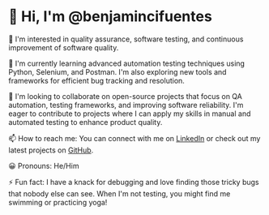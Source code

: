 # 👋 Hi, I'm @benjamincifuentes

👀 I'm interested in quality assurance, software testing, and continuous improvement of software quality.

🌱 I'm currently learning advanced automation testing techniques using Python, Selenium, and Postman. I'm also exploring new tools and frameworks for efficient bug tracking and resolution.

💞️ I'm looking to collaborate on open-source projects that focus on QA automation, testing frameworks, and improving software reliability. I'm eager to contribute to projects where I can apply my skills in manual and automated testing to enhance product quality.

📫 How to reach me: You can connect with me on [LinkedIn]([www.linkedin.com/in/benjacifuentes](https://www.linkedin.com/in/benjacifuentes/)) or check out my latest projects on [GitHub](https://github.com/benjaamincifuentes).

😀 Pronouns: He/Him

⚡ Fun fact: I have a knack for debugging and love finding those tricky bugs that nobody else can see. When I'm not testing, you might find me swimming or practicing yoga!
